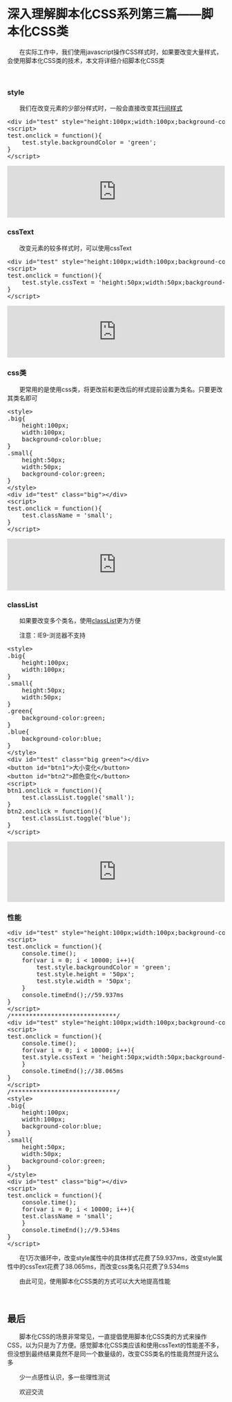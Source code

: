 # 深入理解脚本化CSS系列第三篇——脚本化CSS类

&emsp;&emsp;在实际工作中，我们使用javascript操作CSS样式时，如果要改变大量样式，会使用脚本化CSS类的技术，本文将详细介绍脚本化CSS类

&nbsp;

### style

&emsp;&emsp;我们在改变元素的少部分样式时，一般会直接改变其[行间样式](http://www.cnblogs.com/xiaohuochai/p/5837478.html)

<div>
<pre>&lt;div id="test" style="height:100px;width:100px;background-color:blue;"&gt;&lt;/div&gt;
&lt;script&gt;
test.onclick = function(){
    test.style.backgroundColor = 'green';
}
&lt;/script&gt;</pre>
</div>

<iframe style="width: 100%; height: 120px;" src="https://demo.xiaohuochai.site/js/CSSClass/c1.html" frameborder="0" width="320" height="240"></iframe>

### cssText

&emsp;&emsp;改变元素的较多样式时，可以使用cssText

<div>
<pre>&lt;div id="test" style="height:100px;width:100px;background-color:blue;"&gt;&lt;/div&gt;
&lt;script&gt;
test.onclick = function(){
    test.style.cssText = 'height:50px;width:50px;background-color:green';
}
&lt;/script&gt;</pre>
</div>

<iframe style="width: 100%; height: 120px;" src="https://demo.xiaohuochai.site/js/CSSClass/c2.html" frameborder="0" width="320" height="240"></iframe>

### css类

&emsp;&emsp;更常用的是使用css类，将更改前和更改后的样式提前设置为类名。只要更改其类名即可

<div>
<pre>&lt;style&gt;
.big{
    height:100px;
    width:100px;
    background-color:blue;
}
.small{
    height:50px;
    width:50px;
    background-color:green;
}    
&lt;/style&gt;
&lt;div id="test" class="big"&gt;&lt;/div&gt;
&lt;script&gt;
test.onclick = function(){
    test.className = 'small';
}
&lt;/script&gt;</pre>
</div>

<iframe style="width: 100%; height: 120px;" src="https://demo.xiaohuochai.site/js/CSSClass/c3.html" frameborder="0" width="320" height="240"></iframe>

### classList

&emsp;&emsp;如果要改变多个类名，使用[classList](http://www.cnblogs.com/xiaohuochai/p/5797111.html#anchor2)更为方便

&emsp;&emsp;注意：IE9-浏览器不支持

<div>
<pre>&lt;style&gt;
.big{
    height:100px;
    width:100px;
}
.small{
    height:50px;
    width:50px;
}    
.green{
    background-color:green;
}
.blue{
    background-color:blue;
}
&lt;/style&gt;
&lt;div id="test" class="big green"&gt;&lt;/div&gt;
&lt;button id="btn1"&gt;大小变化&lt;/button&gt;
&lt;button id="btn2"&gt;颜色变化&lt;/button&gt;
&lt;script&gt;
btn1.onclick = function(){
    test.classList.toggle('small');
}
btn2.onclick = function(){
    test.classList.toggle('blue');
}
&lt;/script&gt;</pre>
</div>

<iframe style="width: 100%; height: 140px;" src="https://demo.xiaohuochai.site/js/CSSClass/c4.html" frameborder="0" width="320" height="240"></iframe>

### 性能

<div>
<pre>&lt;div id="test" style="height:100px;width:100px;background-color:blue;"&gt;&lt;/div&gt;
&lt;script&gt;
test.onclick = function(){
    console.time();
    for(var i = 0; i &lt; 10000; i++){
        test.style.backgroundColor = 'green';
        test.style.height = '50px';    
        test.style.width = '50px';        
    }
    console.timeEnd();//59.937ms
}
&lt;/script&gt;
/*****************************/
&lt;div id="test" style="height:100px;width:100px;background-color:blue;"&gt;&lt;/div&gt;
&lt;script&gt;
test.onclick = function(){
    console.time();
    for(var i = 0; i &lt; 10000; i++){
    test.style.cssText = 'height:50px;width:50px;background-color:green';
    }
    console.timeEnd();//38.065ms
}
&lt;/script&gt;
/*****************************/
&lt;style&gt;
.big{
    height:100px;
    width:100px;
    background-color:blue;
}
.small{
    height:50px;
    width:50px;
    background-color:green;
}    
&lt;/style&gt;
&lt;div id="test" class="big"&gt;&lt;/div&gt;
&lt;script&gt;
test.onclick = function(){
    console.time();
    for(var i = 0; i &lt; 10000; i++){
    test.className = 'small';
    }
    console.timeEnd();//9.534ms
}
&lt;/script&gt;</pre>
</div>

&emsp;&emsp;在1万次循环中，改变style属性中的具体样式花费了59.937ms，改变style属性中的cssText花费了38.065ms，而改变css类名只花费了9.534ms

&emsp;&emsp;由此可见，使用脚本化CSS类的方式可以大大地提高性能

&nbsp;

## 最后

&emsp;&emsp;脚本化CSS的场景非常常见，一直提倡使用脚本化CSS类的方式来操作CSS，以为只是为了方便。感觉脚本化CSS类应该和使用cssText的性能差不多，但没想到最终结果竟然不是同一个数量级的，改变CSS类名的性能竟然提升这么多

&emsp;&emsp;少一点感性认识，多一些理性测试

&emsp;&emsp;欢迎交流
